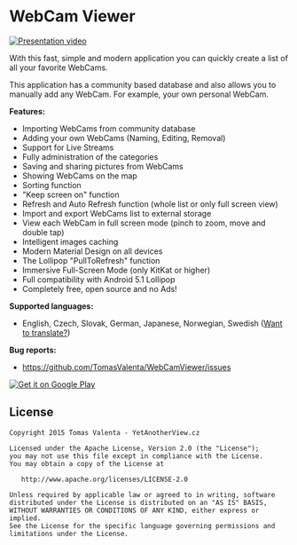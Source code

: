 # WebCam Viewer

[![Presentation video](http://img.youtube.com/vi/ZCMKV54rQVM/0.jpg)](http://www.youtube.com/watch?v=ZCMKV54rQVM)

With this fast, simple and modern application you can quickly create a list of all your favorite WebCams.

This application has a community based database and also allows you to manually add any WebCam. For example, your own personal WebCam.

**Features:**
- Importing WebCams from community database
- Adding your own WebCams (Naming, Editing, Removal)
- Support for Live Streams
- Fully administration of the categories
- Saving and sharing pictures from WebCams
- Showing WebCams on the map
- Sorting function
- "Keep screen on" function
- Refresh and Auto Refresh function (whole list or only full screen view)
- Import and export WebCams list to external storage
- View each WebCam in full screen mode (pinch to zoom, move and double tap)
- Intelligent images caching
- Modern Material Design on all devices
- The Lollipop "PullToRefresh" function
- Immersive Full-Screen Mode (only KitKat or higher)
- Full compatibility with Android 5.1 Lollipop
- Completely free, open source and no Ads!

**Supported languages:**
* English, Czech, Slovak, German, Japanese, Norwegian, Swedish ([Want to translate?](http://goo.gl/MUJqYZ))

**Bug reports:**

* https://github.com/TomasValenta/WebCamViewer/issues

[![Get it on Google Play](http://developer.android.com/images/brand/en_generic_rgb_wo_60.png)](https://play.google.com/store/apps/details?id=cz.yetanotherview.webcamviewer.app)
	 
License
--------

    Copyright 2015 Tomas Valenta - YetAnotherView.cz

    Licensed under the Apache License, Version 2.0 (the "License");
    you may not use this file except in compliance with the License.
    You may obtain a copy of the License at

       http://www.apache.org/licenses/LICENSE-2.0

    Unless required by applicable law or agreed to in writing, software
    distributed under the License is distributed on an "AS IS" BASIS,
    WITHOUT WARRANTIES OR CONDITIONS OF ANY KIND, either express or implied.
    See the License for the specific language governing permissions and
    limitations under the License.